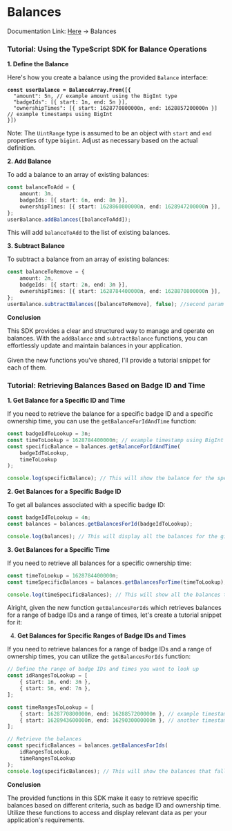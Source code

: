 # Balances

Documentation Link: [Here](https://bitbadges.github.io/bitbadgesjs/packages/bitbadgesjs-sdk/docs) -> Balances

### Tutorial: Using the TypeScript SDK for Balance Operations

**1. Define the Balance**

Here's how you create a balance using the provided `Balance` interface:

<pre class="language-typescript"><code class="lang-typescript"><strong>const userBalance = BalanceArray.From([{
</strong>  "amount": 5n, // example amount using the BigInt type
  "badgeIds": [{ start: 1n, end: 5n }],
  "ownershipTimes": [{ start: 1628770800000n, end: 1628857200000n }] // example timestamps using BigInt
}])
</code></pre>

Note: The `UintRange` type is assumed to be an object with `start` and `end` properties of type `bigint`. Adjust as necessary based on the actual definition.

**2. Add Balance**

To add a balance to an array of existing balances:

```typescript
const balanceToAdd = {
    amount: 3n,
    badgeIds: [{ start: 6n, end: 8n }],
    ownershipTimes: [{ start: 1628860800000n, end: 1628947200000n }],
};
userBalance.addBalances([balanceToAdd]);
```

This will add `balanceToAdd` to the list of existing balances.

**3. Subtract Balance**

To subtract a balance from an array of existing balances:

```typescript
const balanceToRemove = {
    amount: 2n,
    badgeIds: [{ start: 2n, end: 3n }],
    ownershipTimes: [{ start: 1628784400000n, end: 1628870800000n }],
};
userBalance.subtractBalances([balanceToRemove], false); //second param is to allow underflow (negatives)
```

**Conclusion**

This SDK provides a clear and structured way to manage and operate on balances. With the `addBalance` and `subtractBalance` functions, you can effortlessly update and maintain balances in your application.\
\
Given the new functions you've shared, I'll provide a tutorial snippet for each of them.

### Tutorial: Retrieving Balances Based on Badge ID and Time

**1. Get Balance for a Specific ID and Time**

If you need to retrieve the balance for a specific badge ID and a specific ownership time, you can use the `getBalanceForIdAndTime` function:

```typescript
const badgeIdToLookup = 3n;
const timeToLookup = 1628784400000n; // example timestamp using BigInt
const specificBalance = balances.getBalanceForIdAndTime(
    badgeIdToLookup,
    timeToLookup
);

console.log(specificBalance); // This will show the balance for the specified badge ID and time, if found.
```

**2. Get Balances for a Specific Badge ID**

To get all balances associated with a specific badge ID:

```typescript
const badgeIdToLookup = 4n;
const balances = balances.getBalancesForId(badgeIdToLookup);

console.log(balances); // This will display all the balances for the given badge ID.
```

**3. Get Balances for a Specific Time**

If you need to retrieve all balances for a specific ownership time:

```typescript
const timeToLookup = 1628784400000n;
const timeSpecificBalances = balances.getBalancesForTime(timeToLookup);

console.log(timeSpecificBalances); // This will show all the balances that have the specified ownership time.
```

Alright, given the new function `getBalancesForIds` which retrieves balances for a range of badge IDs and a range of times, let's create a tutorial snippet for it:

4. **Get Balances for Specific Ranges of Badge IDs and Times**

If you need to retrieve balances for a range of badge IDs and a range of ownership times, you can utilize the `getBalancesForIds` function:

```typescript
// Define the range of badge IDs and times you want to look up
const idRangesToLookup = [
    { start: 1n, end: 3n },
    { start: 5n, end: 7n },
];

const timeRangesToLookup = [
    { start: 1628770800000n, end: 1628857200000n }, // example timestamp range using BigInt
    { start: 1628943600000n, end: 1629030000000n }, // another timestamp range
];

// Retrieve the balances
const specificBalances = balances.getBalancesForIds(
    idRangesToLookup,
    timeRangesToLookup
);
console.log(specificBalances); // This will show the balances that fall within the specified badge ID ranges and time ranges.
```

**Conclusion**

The provided functions in this SDK make it easy to retrieve specific balances based on different criteria, such as badge ID and ownership time. Utilize these functions to access and display relevant data as per your application's requirements.
